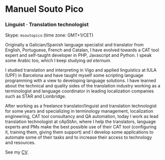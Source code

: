 # Manuel Souto Pico

### Linguist · Translation technologist

Skype: `msoutopico` (time zone: GMT+1/CET)

Originally a Galician/Spanish language specialist and translator from English, Portuguese, French and Catalan, I have evolved towards a CAT tool expert and self-taught developer in PHP, Javascript and Python. I speak some Arabic too, which I keep studying *ad eternum*.

I studied translation and interpreting in Vigo and applied linguistics at IULA (UPF) in Barcelona and have taught myself some scripting language programming with a view to developing language solutions. I have learned about the technical and quality sides of the translation industry working as a terminologist and language coordinator in leading localization companies such as STAR and Lionbridge.

After working as a freelance translator/linguist and translation technologist for some years and specializing in terminology management, localization engineering, CAT tool consultancy and QA automation, today I work as lead translation technologist at cApStAn, where I help the translators, language experts and PMs make the best possible use of their CAT tool (configuring it, training them, giving them support) and I develop some applications to automate some of their tasks and to increase their access to technology and resources.

<!-- Learn more: http://msoutopico.es -->

See my [CV](https://github.com/msoutopico/about/blob/master/cv_m.soutopico_en.pdf).
